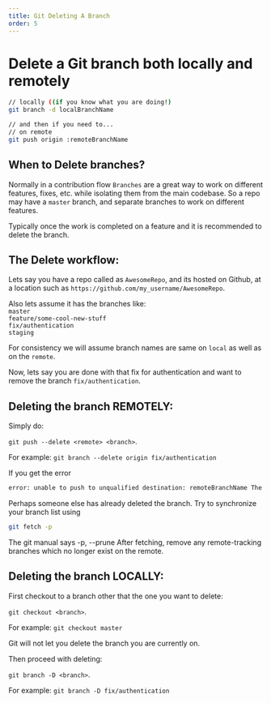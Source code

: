 ```yaml
---
title: Git Deleting A Branch
order: 5
---
```

# Delete a Git branch both locally and remotely

```bash
// locally ((if you know what you are doing!)
git branch -d localBranchName

// and then if you need to...
// on remote
git push origin :remoteBranchName
```

## When to Delete branches?

Normally in a contribution flow `Branches` are a great way to work on different features, fixes, etc. while isolating them from the main codebase. So a repo may have a `master` branch, and separate branches to work on different features.

Typically once the work is completed on a feature and it is recommended to delete the branch.

## The Delete workflow:

Lets say you have a repo called as `AwesomeRepo`, and its hosted on Github, at a location such as `https://github.com/my_username/AwesomeRepo`.

Also lets assume it has the branches like:  
`master`  
`feature/some-cool-new-stuff`  
`fix/authentication`  
`staging`

For consistency we will assume branch names are same on `local` as well as on the `remote`.

Now, lets say you are done with that fix for authentication and want to remove the branch `fix/authentication`.

## Deleting the branch REMOTELY:

Simply do:

`git push --delete <remote> <branch>`.

For example: `git branch --delete origin fix/authentication`

If you get the error

```bash
error: unable to push to unqualified destination: remoteBranchName The destination refspec neither matches an existing ref on the remote nor begins with refs/, and we are unable to guess a prefix based on the source ref. error: failed to push some refs to 'git@repository_name'
```

Perhaps someone else has already deleted the branch. Try to synchronize your branch list using

```sh
git fetch -p
```

The git manual says -p, --prune After fetching, remove any remote-tracking branches which no longer exist on the remote.

## Deleting the branch LOCALLY:

First checkout to a branch other that the one you want to delete:

`git checkout <branch>`.

For example: `git checkout master`

Git will not let you delete the branch you are currently on.

Then proceed with deleting:

`git branch -D <branch>`.

For example: `git branch -D fix/authentication`
